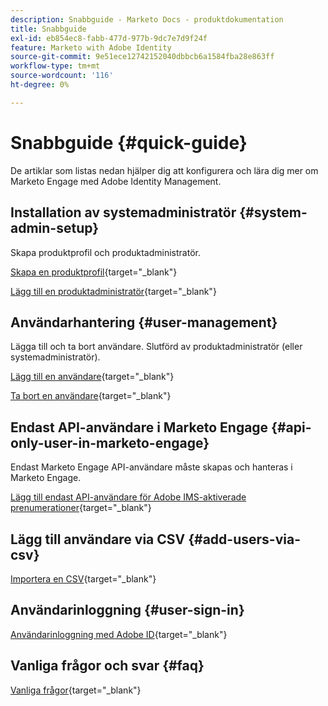```yaml
---
description: Snabbguide - Marketo Docs - produktdokumentation
title: Snabbguide
exl-id: eb854ec8-fabb-477d-977b-9dc7e7d9f24f
feature: Marketo with Adobe Identity
source-git-commit: 9e51ece12742152040dbbcb6a1584fba28e863ff
workflow-type: tm+mt
source-wordcount: '116'
ht-degree: 0%

---
```


# Snabbguide {#quick-guide}

De artiklar som listas nedan hjälper dig att konfigurera och lära dig mer om Marketo Engage med Adobe Identity Management.

## Installation av systemadministratör {#system-admin-setup}

Skapa produktprofil och produktadministratör.

[Skapa en produktprofil](/help/marketo/product-docs/administration/marketo-with-adobe-identity/admin-setup.md#create-a-product-profile){target="_blank"}

[Lägg till en produktadministratör](/help/marketo/product-docs/administration/marketo-with-adobe-identity/add-or-remove-a-product-admin.md#add-a-product-admin){target="_blank"}

## Användarhantering {#user-management}

Lägga till och ta bort användare. Slutförd av produktadministratör (eller systemadministratör).

[Lägg till en användare](/help/marketo/product-docs/administration/marketo-with-adobe-identity/add-or-remove-a-user.md#add-a-user){target="_blank"}

[Ta bort en användare](/help/marketo/product-docs/administration/marketo-with-adobe-identity/add-or-remove-a-user.md#remove-a-user){target="_blank"}

## Endast API-användare i Marketo Engage {#api-only-user-in-marketo-engage}

Endast Marketo Engage API-användare måste skapas och hanteras i Marketo Engage.

[Lägg till endast API-användare för Adobe IMS-aktiverade prenumerationer](/help/marketo/product-docs/administration/marketo-with-adobe-identity/add-api-only-user-for-adobe-ims-enabled-subscriptions.md){target="_blank"}

## Lägg till användare via CSV {#add-users-via-csv}

[Importera en CSV](https://helpx.adobe.com/enterprise/using/bulk-upload-users.html#add-users){target="_blank"}

## Användarinloggning {#user-sign-in}

[Användarinloggning med Adobe ID](/help/marketo/product-docs/administration/marketo-with-adobe-identity/user-sign-in-with-adobe-id.md){target="_blank"}

## Vanliga frågor och svar {#faq}

[Vanliga frågor](/help/marketo/product-docs/administration/marketo-with-adobe-identity/faq.md){target="_blank"}
